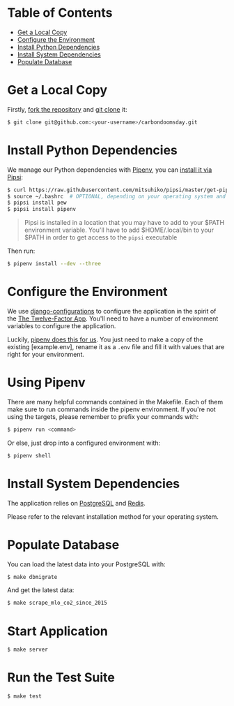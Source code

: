 # Table of Contents
  * [Get a Local Copy](#get-a-local-copy)
  * [Configure the Environment](#configure-the-environment)
  * [Install Python Dependencies](#install-python-dependencies)
  * [Install System Dependencies](#install-system-dependencies)
  * [Populate Database](#populate-database)

# Get a Local Copy

Firstly, [fork the repository] and [git clone] it:

[fork the repository]: https://help.github.com/articles/fork-a-repo/
[git clone]: https://git-scm.com/book/en/Getting-Started-Git-Basics

``` bash
$ git clone git@github.com:<your-username>/carbondoomsday.git
```

# Install Python Dependencies

We manage our Python dependencies with [Pipenv], you can [install it via Pipsi]:


[Pipenv]: http://pipenv.org/
[install it via Pipsi]: https://pipenv.readthedocs.io/en/latest/install/#fancy-installation-of-pipenv

``` bash
$ curl https://raw.githubusercontent.com/mitsuhiko/pipsi/master/get-pipsi.py | python3
$ source ~/.bashrc  # OPTIONAL, depending on your operating system and configuration
$ pipsi install pew
$ pipsi install pipenv
```

> Pipsi is installed in a location that you may have to add to your $PATH environment variable. You'll have to add $HOME/.local/bin to your $PATH in order to get access to the `pipsi` executable

Then run:

``` bash
$ pipenv install --dev --three
```

# Configure the Environment

We use [django-configurations] to configure the application in the spirit of
the [The Twelve-Factor App]. You'll need to have a number of environment
variables to configure the application.

[django-configurations]: https://github.com/jazzband/django-configurations
[The Twelve-Factor App]: https://12factor.net/config

Luckily, [pipenv does this for us]. You just need to make a copy of the
existing [example.env], rename it as a `.env` file  and fill it with values
that are right for your environment.

[pipenv does this for us]: https://docs.pipenv.org/advanced/#automatic-loading-of-env
[the example configuration to get started]: https://github.com/giving-a-fuck-about-climate-change/carbondoomsday/blob/master/example.env

# Using Pipenv

There are many helpful commands contained in the Makefile. Each of them
make sure to run commands inside the pipenv environment. If you're not
using the targets, please remember to prefix your commands with:

```bash
$ pipenv run <command>
```

Or else, just drop into a configured environment with:

```bash
$ pipenv shell
```

# Install System Dependencies

The application relies on [PostgreSQL] and [Redis].

Please refer to the relevant installation method for your operating system.

[PostgreSQL]: https://www.postgresql.org/
[Redis]: https://redis.io/

# Populate Database

You can load the latest data into your PostgreSQL with:

``` bash
$ make dbmigrate
```

And get the latest data:

``` bash
$ make scrape_mlo_co2_since_2015
```

# Start Application

```bash
$ make server
```

# Run the Test Suite

```bash
$ make test
```
